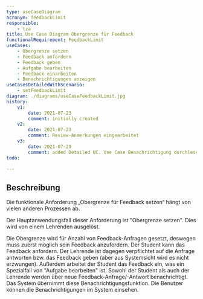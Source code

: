 ```yaml
---
type: useCaseDiagram
acronym: feedbackLimit
responsible:
    - tza
title: Use Case Diagram Obergrenze für Feedback
functionalRequirement: FeedbackLimit
useCases:
    - Obergrenze setzen
    - Feedback anfordern
    - Feedback geben
    - Aufgabe bearbeiten
    - Feedback einarbeiten
    - Benachrichtigungen anzeigen
useCasesDetailedWithScenario:
    - setFeedbackLimit
diagram: ./diagrams/useCaseFeedbackLimit.jpg
history:
    v1:
        date: 2021-07-23
        comment: initially created
    v2:
        date: 2021-07-23
        comment: Review-Anmerkungen eingearbeitet
    v3:
        date: 2021-07-29
        comment: added Detailed UC. Use Case Benachrichtigung durchlesen durch Benachrichtigungen anzeigen ersetzt. Beschreibung etwas erweitert.
todo: 

---
```


## Beschreibung

Die funktionale Anforderung „Obergrenze für Feedback setzen“ hängt von vielen anderen Prozessen ab.

Der Hauptanwendungsfall dieser Anforderung ist "Obergrenze setzen". Dies wird von einem Lehrenden ausgelöst.

Die Obergrenze wird für Anzahl von Feedback-Anfragen gesetzt, deswegen muss zuerst möglich sein Feedback anzufordern.
Der Student kann das Feedback anfordern. Der Lehrende ist dagegen verpflichtet auf die Anfrage antworten bzw. das Feedback geben
(aber aus Systemsicht wird es nicht erzwungen).
Außerdem arbeitet der Student das Feedback ein, was ein Spezialfall von "Aufgabe bearbeiten" ist.
Sowohl der Student als auch der Lehrende werden über neue Feedback-Anfrage/-Antwort benachrichtigt.
Das System übernimmt diese Benachrichtigungsfunktion. Die Benutzer können die Benachrichtigungen im System einsehen.



